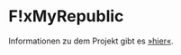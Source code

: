 # F!xMyRepublic

Informationen zu dem Projekt gibt es [»hier«](https://github.com/KOLLEKTIV32/FixMyRepublic/wiki).
